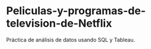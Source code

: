 # Peliculas-y-programas-de-television-de-Netflix
Práctica de análisis de datos usando SQL y Tableau.
